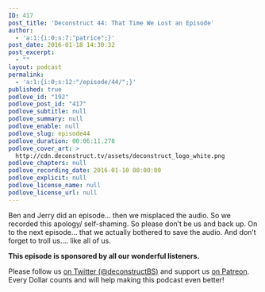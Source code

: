 ```yaml
---
ID: 417
post_title: 'Deconstruct 44: That Time We Lost an Episode'
author:
  - 'a:1:{i:0;s:7:"patrice";}'
post_date: 2016-01-18 14:30:32
post_excerpt:
  - ""
layout: podcast
permalink:
  - 'a:1:{i:0;s:12:"/episode/44/";}'
published: true
podlove_id: "192"
podlove_post_id: "417"
podlove_subtitle: null
podlove_summary: null
podlove_enable: null
podlove_slug: episode44
podlove_duration: 00:06:11.278
podlove_cover_art: >
  http://cdn.deconstruct.tv/assets/deconstruct_logo_white.png
podlove_chapters: null
podlove_recording_date: 2016-01-10 00:00:00
podlove_explicit: null
podlove_license_name: null
podlove_license_url: null
---
```

<p>Ben and Jerry did an episode… then we misplaced the audio.  So we recorded this apology/ self-shaming.   So please don’t be us and back up.  On to the next episode… that we actually bothered to save the audio.  And don’t forget to troll us…. like all of us.</p>
<p><strong>This episode is sponsored by all our wonderful listeners.</strong>
</p>
<p>
Please follow us <a href="http://twitter.com/deconstructBS">on Twitter (@deconstructBS)</a> and support us <a href="http://patreon.com/deconstruct">on Patreon</a>. Every Dollar counts and will help making this podcast even better!
</p>